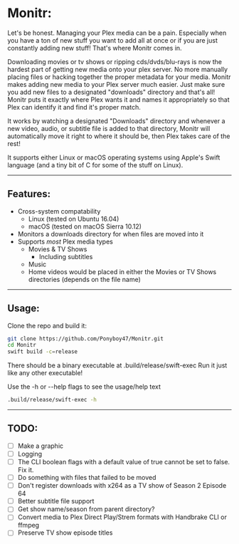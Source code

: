 # Monitr:
Let's be honest. Managing your Plex media can be a pain. Especially when you have a ton of new stuff you want to add all at once or if you are just constantly adding new stuff! That's where Monitr comes in.

Downloading movies or tv shows or ripping cds/dvds/blu-rays is now the hardest part of getting new media onto your plex server. No more manually placing files or hacking together the proper metadata for your media. Monitr makes adding new media to your Plex server much easier. Just make sure you add new files to a designated "downloads" directory and that's all! Monitr puts it exactly where Plex wants it and names it appropriately so that Plex can identify it and find it's proper match.

It works by watching a designated "Downloads" directory and whenever a new video, audio, or subtitle file is added to that directory, Monitr will automatically move it right to where it should be, then Plex takes care of the rest!

It supports either Linux or macOS operating systems using Apple's Swift language (and a tiny bit of C for some of the stuff on Linux).

---

## Features:
* Cross-system compatability
  * Linux (tested on Ubuntu 16.04)
  * macOS (tested on macOS Sierra 10.12)
* Monitors a downloads directory for when files are moved into it
* Supports _most_ Plex media types
  * Movies & TV Shows
    * Including subtitles
  * Music
  * Home videos would be placed in either the Movies or TV Shows directories (depends on the file name)

---

## Usage:
Clone the repo and build it:
```bash
git clone https://github.com/Ponyboy47/Monitr.git
cd Monitr
swift build -c=release
```
There should be a binary executable at .build/release/swift-exec
Run it just like any other executable!

Use the -h or --help flags to see the usage/help text
```bash
.build/release/swift-exec -h
```

---

## TODO:
- [ ] Make a graphic
- [ ] Logging
- [ ] The CLI boolean flags with a default value of true cannot be set to false. Fix it.
- [ ] Do something with files that failed to be moved
- [ ] Don't register downloads with x264 as a TV show of Season 2 Episode 64
- [ ] Better subtitle file support
- [ ] Get show name/season from parent directory?
- [ ] Convert media to Plex Direct Play/Strem formats with Handbrake CLI or ffmpeg
- [ ] Preserve TV show episode titles
